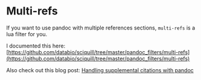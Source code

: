 # Multi-refs

If you want to use pandoc with multiple references sections, `multi-refs` is a lua filter for you.

I documented this here: [https://github.com/databio/sciquill/tree/master/pandoc_filters/multi-refs](https://github.com/databio/sciquill/tree/master/pandoc_filters/multi-refs)


Also check out this blog post: [Handling supplemental citations with pandoc](https://databio.org/supplemental_citations)
